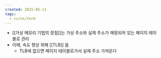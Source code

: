 ```yaml
---
created: 2025-05-11
tags:
  - cs/os/term
---
```

- [[가상 메모리 기법의 장점]]는 가상 주소와 실제 주소가 매핑되어 있는 페이지 테이블로 관리
- 이때, 속도 향상 위해 [[TLB]] 씀
	- TLB에 없으면 페이지 테이블로가서 실제 주소 가져온다